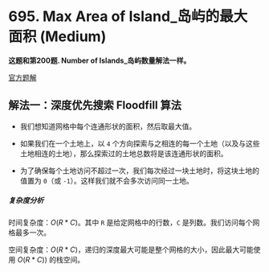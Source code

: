 # 695. Max Area of Island_岛屿的最大面积 (Medium)



**这题和第200题. Number of Islands_岛屿数量解法一样。**

[官方题解](https://leetcode-cn.com/problems/max-area-of-island/solution/dao-yu-de-zui-da-mian-ji-by-leetcode-solution/)

## 解法一：深度优先搜索 Floodfill 算法

- 我们想知道网格中每个连通形状的面积，然后取最大值。

- 如果我们在一个土地上，以 `4` 个方向探索与之相连的每一个土地（以及与这些土地相连的土地），那么探索过的土地总数将是该连通形状的面积。

- 为了确保每个土地访问不超过一次，我们每次经过一块土地时，将这块土地的值置为 `0`（或 `-1`）。这样我们就不会多次访问同一土地。

##### 复杂度分析

时间复杂度：$O(R * C)$。其中 `R` 是给定网格中的行数，`C` 是列数。我们访问每个网格最多一次。

空间复杂度：$O(R * C)$，递归的深度最大可能是整个网格的大小，因此最大可能使用 $O(R * C)$) 的栈空间。





